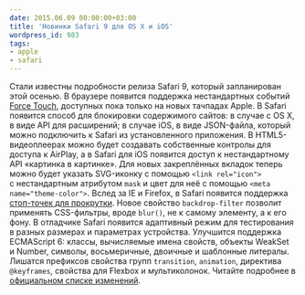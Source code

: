 ```yaml
---
date: 2015.06.09 00:00:00+03:00
title: 'Новинки Safari 9 для OS X и iOS'
wordpress_id: 983
tags:
- apple
- safari
---
```


Стали известны подробности релиза Safari 9, который запланирован этой осенью. В браузере появится поддержка нестандартных событий [Force Touch][1], доступных пока только на новых тачпадах Apple. В Safari появится способ для блокировки содержимого сайтов: в случае с OS X, в виде API для расширений; в случае iOS, в виде JSON-файла, который можно подключить к Safari из установленного приложения. В HTML5-видеоплеерах можно будет создавать собственные контролы для доступа к AirPlay, а в Safari для iOS появится доступ к нестандартному API «картинка в картинке». Для новых закреплённых вкладок теперь можно будет указать SVG-иконку с помощью `<link rel="icon">` с нестандартным атрибутом `mask` и цвет для неё с помощью `<meta name="theme-color">`. Вслед за IE и Firefox, в Safari появится поддержка [стоп-точек для прокрутки][2]. Новое свойство `backdrop-filter` позволит применять CSS-фильтры, вроде `blur()`, не к самому элементу, а к его фону. В отладчике Safari появится адаптивный режим для тестирования в разных размерах и параметрах устройства. Улучшится поддержка ECMAScript 6: классы, вычисляемые имена свойств, объекты WeakSet и Number, символы, восьмеричные, двоичные и шаблонные литералы. Лишатся префиксов свойства групп `transition`, `animation`, директива `@keyframes`, свойства для Flexbox и мультиколонок. Читайте подробнее в [официальном списке изменений][3].

[1]: https://developer.apple.com/library/prerelease/mac/documentation/AppleApplications/Conceptual/SafariJSProgTopics/Articles/RespondingtoForceTouchEventsfromJavaScript.html
[2]: http://caniuse.com/#feat=css-snappoints
[3]: https://developer.apple.com/library/prerelease/mac/releasenotes/General/WhatsNewInSafari/Articles/Safari_9.html